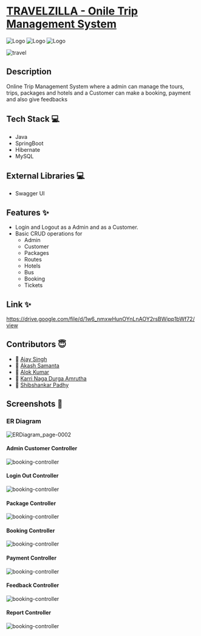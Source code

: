  # [TRAVELZILLA - Onile Trip Management System](https://grand-tarsier-842e30.netlify.app)
   ![Logo](https://img.shields.io/github/last-commit/Shibshankar01/-quizzical-drink-5030)
   ![Logo](https://img.shields.io/github/languages/code-size/Shibshankar01/-quizzical-drink-5030)
   ![Logo](https://img.shields.io/github/contributors/Shibshankar01/-quizzical-drink-5030)
   
   ![travel](https://user-images.githubusercontent.com/101733074/208613400-5ca12e8c-4d2f-4546-94e1-662f0df26daf.jpg)

  
 ## Description
   Online Trip Management System where a admin can manage the tours, trips, packages and hotels and a Customer can make a booking, payment and also give feedbacks
   
 ## Tech Stack 💻
- Java
- SpringBoot
- Hibernate
- MySQL

## External Libraries 💻
- Swagger UI

## Features ✨

* Login and Logout as a Admin and as a Customer.
* Basic CRUD operations for 
  * Admin
  * Customer
  * Packages
  * Routes
  * Hotels
  * Bus
  * Booking
  * Tickets

## Link ✨
   https://drive.google.com/file/d/1w6_nmxwHunOYnLnAOY2rsBWipp1bWf72/view 
   
## Contributors  😇

- 👤 [Ajay Singh](https://github.com/IamSanjayGupta)
- 👤 [Akash Samanta](https://github.com/Shibshankar01)
- 👤 [Alok Kumar](https://github.com/Kashifrezwi)
- 👤 [Karri Naga Durga Amrutha](https://github.com/Vivekkumar06)
- 👤 [Shibshankar Padhy](https://github.com/bkcjanta)

## Screenshots  📸


### ER Diagram

![ERDiagram_page-0002](https://user-images.githubusercontent.com/101733074/208608706-417bb0db-cc05-4057-8555-2fb91a3ce80b.jpg)




#### Admin Customer Controller 

<img src="https://github.com/Shibshankar01/-quizzical-drink-5030/blob/main/TravelZilla/controller-screenshots/admin-customer-controller.png" alt="booking-controller" />




#### Login Out Controller 

<img src="https://github.com/Shibshankar01/-quizzical-drink-5030/blob/main/TravelZilla/controller-screenshots/login-logout-controller.png" alt="booking-controller" />




#### Package Controller 

<img src="https://github.com/Shibshankar01/-quizzical-drink-5030/blob/main/TravelZilla/controller-screenshots/package-controller.png" alt="booking-controller" />




#### Booking Controller 

<img src="https://github.com/Shibshankar01/-quizzical-drink-5030/blob/main/TravelZilla/controller-screenshots/booking-controller.png" alt="booking-controller" />






#### Payment Controller 

<img src="https://github.com/Shibshankar01/-quizzical-drink-5030/blob/main/TravelZilla/controller-screenshots/payment-controller.png" alt="booking-controller" />



#### Feedback Controller 

<img src="https://github.com/Shibshankar01/-quizzical-drink-5030/blob/main/TravelZilla/controller-screenshots/feedback-controller.png" alt="booking-controller" />


#### Report Controller 

<img src="https://github.com/Shibshankar01/-quizzical-drink-5030/blob/main/TravelZilla/controller-screenshots/report-controller.png" alt="booking-controller" />


